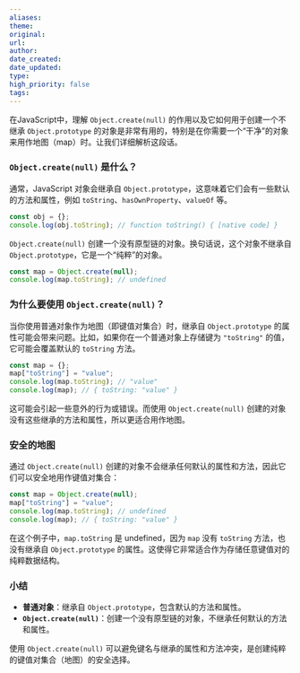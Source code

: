 ```yaml
---
aliases: 
theme: 
original: 
url: 
author: 
date_created: 
date_updated: 
type: 
high_priority: false
tags:
---
```

在JavaScript中，理解 `Object.create(null)` 的作用以及它如何用于创建一个不继承 `Object.prototype` 的对象是非常有用的，特别是在你需要一个“干净”的对象来用作地图（map）时。让我们详细解析这段话。

### `Object.create(null)` 是什么？

通常，JavaScript 对象会继承自 `Object.prototype`，这意味着它们会有一些默认的方法和属性，例如 `toString`、`hasOwnProperty`、`valueOf` 等。

```javascript
const obj = {};
console.log(obj.toString); // function toString() { [native code] }
```

`Object.create(null)` 创建一个没有原型链的对象。换句话说，这个对象不继承自 `Object.prototype`，它是一个“纯粹”的对象。

```javascript
const map = Object.create(null);
console.log(map.toString); // undefined
```

### 为什么要使用 `Object.create(null)`？

当你使用普通对象作为地图（即键值对集合）时，继承自 `Object.prototype` 的属性可能会带来问题。比如，如果你在一个普通对象上存储键为 `"toString"` 的值，它可能会覆盖默认的 `toString` 方法。

```javascript
const map = {};
map["toString"] = "value";
console.log(map.toString); // "value"
console.log(map); // { toString: "value" }
```

这可能会引起一些意外的行为或错误。而使用 `Object.create(null)` 创建的对象没有这些继承的方法和属性，所以更适合用作地图。

### 安全的地图

通过 `Object.create(null)` 创建的对象不会继承任何默认的属性和方法，因此它们可以安全地用作键值对集合：

```javascript
const map = Object.create(null);
map["toString"] = "value";
console.log(map.toString); // undefined
console.log(map); // { toString: "value" }
```

在这个例子中，`map.toString` 是 undefined，因为 `map` 没有 `toString` 方法，也没有继承自 `Object.prototype` 的属性。这使得它非常适合作为存储任意键值对的纯粹数据结构。

### 小结

- **普通对象**：继承自 `Object.prototype`，包含默认的方法和属性。
- **`Object.create(null)`**：创建一个没有原型链的对象，不继承任何默认的方法和属性。

使用 `Object.create(null)` 可以避免键名与继承的属性和方法冲突，是创建纯粹的键值对集合（地图）的安全选择。